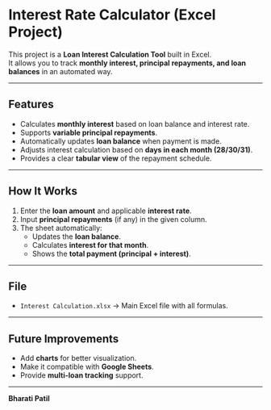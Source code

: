 # Interest Rate Calculator (Excel Project)

This project is a **Loan Interest Calculation Tool** built in Excel.  
It allows you to track **monthly interest, principal repayments, and loan balances** in an automated way.

---

## Features
- Calculates **monthly interest** based on loan balance and interest rate.
- Supports **variable principal repayments**.
- Automatically updates **loan balance** when payment is made.
- Adjusts interest calculation based on **days in each month (28/30/31)**.
- Provides a clear **tabular view** of the repayment schedule.

---

## How It Works
1. Enter the **loan amount** and applicable **interest rate**.
2. Input **principal repayments** (if any) in the given column.
3. The sheet automatically:
   - Updates the **loan balance**.
   - Calculates **interest for that month**.
   - Shows the **total payment (principal + interest)**.

---

## File
- `Interest Calculation.xlsx` → Main Excel file with all formulas.

---

## Future Improvements
- Add **charts** for better visualization.
- Make it compatible with **Google Sheets**.
- Provide **multi-loan tracking** support.

---

**Bharati Patil** 
